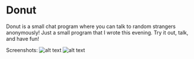 Donut
=====

Donut is a small chat program where you can talk to random strangers anonymously!
Just a small program that I wrote this evening. Try it out, talk, and have fun!

Screenshots:
![alt text](http://i.imgur.com/pzzM7XU.png)
![alt text](http://i.imgur.com/cLKi1pZ.png)
